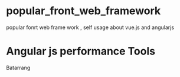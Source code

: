 # popular_front_web_framework
popular fonrt web frame work , self usage about vue.js and angularjs

# Angular js performance Tools

Batarrang
